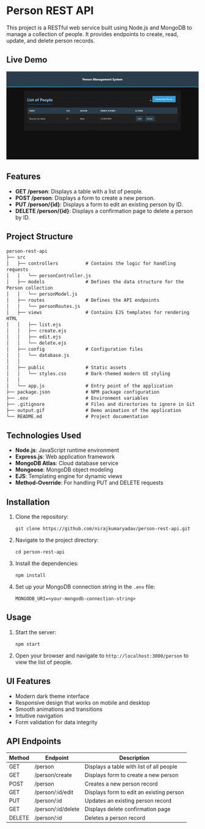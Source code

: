 # Person REST API

This project is a RESTful web service built using Node.js and MongoDB to manage a collection of people. It provides endpoints to create, read, update, and delete person records.

## Live Demo

![Person Management System Demo](output.gif)

## Features

- **GET /person**: Displays a table with a list of people.
- **POST /person**: Displays a form to create a new person.
- **PUT /person/{id}**: Displays a form to edit an existing person by ID.
- **DELETE /person/{id}**: Displays a confirmation page to delete a person by ID.

## Project Structure

```
person-rest-api
├── src
│   ├── controllers          # Contains the logic for handling requests
│   │   └── personController.js
│   ├── models               # Defines the data structure for the Person collection
│   │   └── personModel.js
│   ├── routes               # Defines the API endpoints
│   │   └── personRoutes.js
│   ├── views                # Contains EJS templates for rendering HTML
│   │   ├── list.ejs
│   │   ├── create.ejs
│   │   ├── edit.ejs
│   │   └── delete.ejs
│   ├── config               # Configuration files
│   │   └── database.js
│   │   
│   ├── public               # Static assets
│   │   └── styles.css       # Dark-themed modern UI styling
│   │
│   └── app.js               # Entry point of the application
├── package.json             # NPM package configuration
├── .env                     # Environment variables
├── .gitignore               # Files and directories to ignore in Git
├── output.gif               # Demo animation of the application
└── README.md                # Project documentation
```

## Technologies Used

- **Node.js**: JavaScript runtime environment
- **Express.js**: Web application framework
- **MongoDB Atlas**: Cloud database service
- **Mongoose**: MongoDB object modeling
- **EJS**: Templating engine for dynamic views
- **Method-Override**: For handling PUT and DELETE requests

## Installation

1. Clone the repository:
   ```
   git clone https://github.com/nirajkumaryadav/person-rest-api.git
   ```

2. Navigate to the project directory:
   ```
   cd person-rest-api
   ```

3. Install the dependencies:
   ```
   npm install
   ```

4. Set up your MongoDB connection string in the `.env` file:
   ```
   MONGODB_URI=<your-mongodb-connection-string>
   ```

## Usage

1. Start the server:
   ```
   npm start
   ```

2. Open your browser and navigate to `http://localhost:3000/person` to view the list of people.

## UI Features

- Modern dark theme interface
- Responsive design that works on mobile and desktop
- Smooth animations and transitions
- Intuitive navigation
- Form validation for data integrity

## API Endpoints

| Method | Endpoint | Description |
|--------|----------|-------------|
| GET | /person | Displays a table with list of all people |
| GET | /person/create | Displays form to create a new person |
| POST | /person | Creates a new person record |
| GET | /person/:id/edit | Displays form to edit an existing person |
| PUT | /person/:id | Updates an existing person record |
| GET | /person/:id/delete | Displays delete confirmation page |
| DELETE | /person/:id | Deletes a person record |


